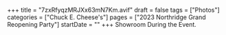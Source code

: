 +++
title = "7zxRfyqzMRJXx63mN7Km.avif"
draft = false
tags = ["Photos"]
categories = ["Chuck E. Cheese's"]
pages = ["2023 Northridge Grand Reopening Party"]
startDate = ""
+++
Showroom During the Event.

